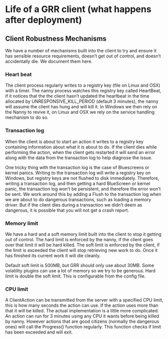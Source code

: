 # Life of a GRR client (what happens after deployment)

## Client Robustness Mechanisms

We have a number of mechanisms built into the client to try and ensure
it has sensible resource requirements, doesn’t get out of control, and
doesn’t accidentally die. We document them here.

### Heart beat

The client process regularly writes to a registry key (file on Linux and
OSX) with a timer. The nanny process watches this registry key called
HeartBeat, if it notices that the the client hasn’t updated the
heartbeat in the time allocated by UNRESPONSIVE\_KILL\_PERIOD (default 3
minutes), the nanny will assume the client has hung and will kill it. In
Windows we then rely on the Nanny to revive it, on Linux and OSX we rely
on the service handling mechanism to do so.

### Transaction log

When the client is about to start an action it writes to a registry key
containing information about what it is about to do. If the client dies
while performing the action, when the client gets restarted it will send
an error along with the data from the transaction log to help diagnose
the issue.

One tricky thing with the transaction log is the case of Bluescreens or
kernel panics. Writing to the transaction log will write a registry key
on Windows, but registry keys are not flushed to disk immediately.
Therefore, writing a transaction log, and then getting a hard BlueScreen
or kernel panic, the transaction log won’t be persistent, and therefore
the error won’t be sent. We work around this by adding a Flush to the
transaction log when we are about to do dangerous transactions, such as
loading a memory driver. But if the client dies during a transaction we
didn’t deem as dangerous, it is possible that you will not get a crash
report.

### Memory limit

We have a hard and a soft memory limit built into the client to stop it
getting out of control. The hard limit is enforced by the nanny, if the
client goes over that limit it will be hard killed. The soft limit is
enforced by the client, if the limit is exceeded the client will stop
retrieving new work to do. Once it has finished its current work it will
die cleanly.

Default soft limit is 500MB, but GRR should only use about 30MB. Some
volatility plugins can use a lot of memory so we try to be generous.
Hard limit is double the soft limit. This is configurable from the
config file.

### CPU limit

A ClientAction can be transmitted from the server with a specified CPU
limit, this is how many seconds the action can use. If the action uses
more than that it will be killed. The actual implementation is a little
more complicated. An action can run for 3 minutes using any CPU it wants
before being killed by nanny. However actions that are good citizens
(normally the dangerous ones) will call the Progress() function
regularly. This function checks if limit has been exceeded and will
exit.